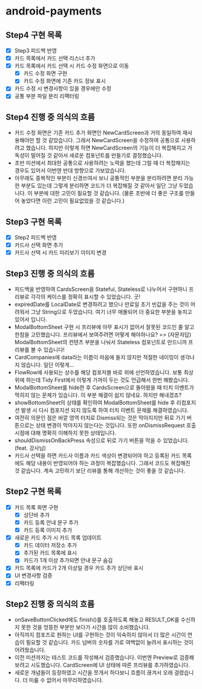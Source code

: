 # android-payments

## Step4 구현 목록

- [x] Step3 피드백 반영
- [x] 카드 목록에서 카드 선택 리스너 추가
- [x] 카드 목록에서 카드 선택 시 카드 수정 화면으로 이동
    - [x] 카드 수정 화면 구현
    - [x] 카드 수정 화면에 기존 카드 정보 표시
- [x] 카드 수정 시 변경사항이 있을 경우에만 수정
- [x] 공통 부분 파일 분리 리팩터링

## Step4 진행 중 의식의 흐름

- 카드 수정 화면은 기존 카드 추가 화면인 NewCardScreen과 거의 동일하여 재사용해야만 할 것 같았습니다. 그래서 NewCardScreen을 수정하여 공통으로 사용하려고
  했습니다. 하지만 이렇게 하면 NewCardScreen의 기능이 더 복잡해지고 가독성이 떨어질 것 같아서 새로운 컴포넌트를 만들기로 결정했습니다.
- 초반 미션에서 최대한 공통으로 사용하려는 노력을 했는데 그럴 때 더 복잡해지는 경우도 있어서 이번엔 반대 방향으로 가보았습니다.
- 아무래도 중복적인 부분이 신경쓰여서 보니 공통적인 부분을 분리하려면 분리 가능한 부분도 있는데 그렇게 분리하면 코드가 더 복잡해질 것 같아서 일단 그냥 두었습니다. 이 부분에
  대한 고민이 필요할 것 같습니다. (물론 초반에 더 좋은 구조를 만들어 놓았다면 이런 고민이 필요없었을 것 같습니다.)

## Step3 구현 목록

- [x] Step2 피드백 반영
- [x] 카드사 선택 화면 추가
- [x] 카드사 선택 시 카드 미리보기 이미지 변경

## Step3 진행 중 의식의 흐름

- 피드백을 반영하여 CardsScreen을 Stateful, Stateless로 나누어서 구현하니 프리뷰로 각각의 케이스를 정확히 표시할 수 있었습니다. 굿!
- expiredDate를 LocalDate로 변경하려고 했으나 만료일 초기 빈값을 주는 것이 어려워서 그냥 String으로 두었습니다. 여기 너무 매몰되어 더 중요한 부분을
  놓치고 있어서 입니다.
- ModalBottomSheet 구현 시 프리뷰에 아무 표시가 없어서 잘못된 코드인 줄 알고 한참을 고민했습니다. 프리뷰에서 보여주려면 어떻게 해야하나요? =>
  (자문자답) ModalBottomSheet의 컨텐츠 부분을 나눠서 Stateless 컴포넌트로 만드니까 프리뷰를 볼 수 있습니다!
- CardCompanies에 data라는 이름이 마음에 들지 않지만 적절한 네이밍이 생각나지 않습니다. 일단 이렇게...
- FlowRow에 사용되는 상수를 해당 컴포저블 바로 위에 선언하였습니다. 보통 최상위에 하는데 Tidy First에서 이렇게 가까이 두는 것도 언급해서 한번 해봤습니다.
- ModalBottomSheet를 hide한 후 CardsScreen으로 돌아왔을 때 터치 이벤트가 먹히지 않는 문제가 있습니다. 이 부분 해결이 쉽지 않네요. 하지만 해내겠죠?
- showBottomSheet의 상태를 확인하여 ModalBottomSheet를 hide 후 리컴포지션 발생 시 다시 컴포지션 되지 않도록 하여 터치 이벤트 문제를
  해결하였습니다.
- 여전히 의문인 점은 바깥 영역 터치로 Dismiss되는 것은 막아지지만 뒤로 가기 버튼으로는 상태 변경이 막아지지 않는다는 것입니다. 또한 onDismissRequest 호출
  시점에 대해 명확히 이해하지 못한 상태입니다.
- shouldDismissOnBackPress 속성으로 뒤로 가기 버튼을 막을 수 있었습니다. (feat. 강사님)
- 카드사 선택을 하면 카드사 이름과 카드 색상이 변경되어야 하고 등록된 카드 목록에도 해당 내용이 반영되어야 하는 과정이 복잡했습니다. 그래서 코드도 복잡해진 것 같습니다. 계속
  고민하기 보단 리뷰를 통해 개선하는 것이 좋을 것 같습니다.

## Step2 구현 목록

- [x] 카드 목록 화면 구현
    - [x] 상단바 추가
    - [x] 카드 등록 안내 문구 추가
    - [x] 카드 등록 이미지 추가
- [x] 새로운 카드 추가 시 카드 목록 업데이트
    - [X] 카드 데이터 저장소 추가
    - [x] 추가된 카드 목록에 표시
    - [x] 카드가 1개 이상 추가되면 안내 문구 숨김
- [x] 카드 목록에 카드가 2개 이상일 경우 카드 추가 상단바 표시
- [x] UI 변경사항 검증
- [x] 리팩터링

## Step2 진행 중 의식의 흐름

- onSaveButtonClicked에도 finish()를 호출하도록 해놓고 RESULT_OK를 수신하지 못한 것을 엉뚱한 부분만 보다가 시간을 많이 소비했습니다.
- 아직까지 컴포즈로 원하는 UI를 구현하는 것이 익숙하지 않아서 더 많은 시간이 연습이 필요할 것 같습니다. 카드 넘버의 숫자를 가로 여백없이 늘려서 표시하는 것이 어려웠습니다.
- 이전 미션까지는 테스트 코드를 작성해서 검증했습니다. 이번엔 Preview로 검증해 보려고 시도했습니다. CardScreen에 UI 상태에 따른 프리뷰를 추가하였습니다.
- 새로운 개념들이 등장하였고 시간을 쪼개서 하다보니 흐름이 끊겨서 오래 걸렸습니다. 더 미룰 수 없어서 마무리하였습니다.
